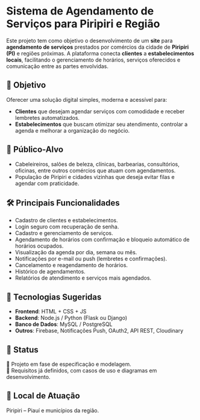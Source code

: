 # Sistema de Agendamento de Serviços para Piripiri e Região

Este projeto tem como objetivo o desenvolvimento de um **site** para **agendamento de serviços** prestados por comércios da cidade de **Piripiri (PI)** e regiões próximas. A plataforma conecta **clientes** a **estabelecimentos locais**, facilitando o gerenciamento de horários, serviços oferecidos e comunicação entre as partes envolvidas.

## 🎯 Objetivo

Oferecer uma solução digital simples, moderna e acessível para:

- **Clientes** que desejam agendar serviços com comodidade e receber lembretes automatizados.
- **Estabelecimentos** que buscam otimizar seu atendimento, controlar a agenda e melhorar a organização do negócio.

## 👥 Público-Alvo

- Cabeleireiros, salões de beleza, clínicas, barbearias, consultórios, oficinas, entre outros comércios que atuam com agendamentos.
- População de Piripiri e cidades vizinhas que deseja evitar filas e agendar com praticidade.

## 🛠️ Principais Funcionalidades

- Cadastro de clientes e estabelecimentos.
- Login seguro com recuperação de senha.
- Cadastro e gerenciamento de serviços.
- Agendamento de horários com confirmação e bloqueio automático de horários ocupados.
- Visualização da agenda por dia, semana ou mês.
- Notificações por e-mail ou push (lembretes e confirmações).
- Cancelamento e reagendamento de horários.
- Histórico de agendamentos.
- Relatórios de atendimento e serviços mais agendados.

## 📱 Tecnologias Sugeridas

- **Frontend**: HTML + CSS + JS
- **Backend**: Node.js / Python (Flask ou Django)
- **Banco de Dados**: MySQL / PostgreSQL
- **Outros**: Firebase, Notificações Push, OAuth2, API REST, Cloudinary

## 📌 Status

🚧 Projeto em fase de especificação e modelagem.  
📄 Requisitos já definidos, com casos de uso e diagramas em desenvolvimento.

## 📍 Local de Atuação

Piripiri – Piauí e municípios da região.
